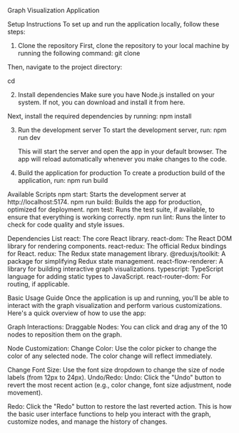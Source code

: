 Graph Visualization Application

Setup Instructions
To set up and run the application locally, follow these steps:

1. Clone the repository
   First, clone the repository to your local machine by running the following command:
   git clone <repository-url>

Then, navigate to the project directory:

cd <project-directory>

2. Install dependencies
   Make sure you have Node.js installed on your system. If not, you can download and install it from here.

Next, install the required dependencies by running: npm install

3. Run the development server
   To start the development server, run: npm run dev

   This will start the server and open the app in your default browser. The app will reload automatically whenever you make changes to the code.

4. Build the application for production
   To create a production build of the application, run: npm run build

Available Scripts
npm start: Starts the development server at http://localhost:5174.
npm run build: Builds the app for production, optimized for deployment.
npm test: Runs the test suite, if available, to ensure that everything is working correctly.
npm run lint: Runs the linter to check for code quality and style issues.

Dependencies List
react: The core React library.
react-dom: The React DOM library for rendering components.
react-redux: The official Redux bindings for React.
redux: The Redux state management library.
@reduxjs/toolkit: A package for simplifying Redux state management.
react-flow-renderer: A library for building interactive graph visualizations.
typescript: TypeScript language for adding static types to JavaScript.
react-router-dom: For routing, if applicable.

Basic Usage Guide
Once the application is up and running, you'll be able to interact with the graph visualization and perform various customizations. Here's a quick overview of how to use the app:

Graph Interactions:
Draggable Nodes: You can click and drag any of the 10 nodes to reposition them on the graph.

Node Customization:
Change Color: Use the color picker to change the color of any selected node. The color change will reflect immediately.

Change Font Size: Use the font size dropdown to change the size of node labels (from 12px to 24px).
Undo/Redo:
Undo: Click the "Undo" button to revert the most recent action (e.g., color change, font size adjustment, node movement).

Redo: Click the "Redo" button to restore the last reverted action.
This is how the basic user interface functions to help you interact with the graph, customize nodes, and manage the history of changes.
